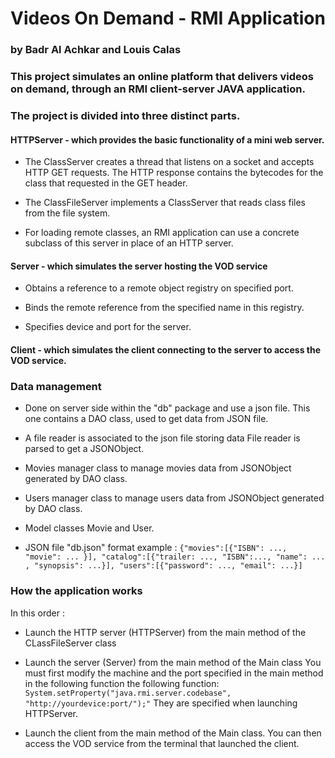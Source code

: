 # Videos On Demand - RMI Application
###  by Badr Al Achkar and Louis Calas
### This project simulates an online platform that delivers videos on demand, through an RMI client-server JAVA application.

### The project is divided into three distinct parts.
   

#### HTTPServer - which provides the basic functionality of a mini web server.
- The ClassServer creates a thread that listens on a socket
  and accepts HTTP GET requests. The HTTP response contains the
  bytecodes for the class that requested in the GET header.  
   
  
- The ClassFileServer implements a ClassServer that
  reads class files from the file system.
  

- For loading remote classes, an RMI application can use a concrete
  subclass of this server in place of an HTTP server.

#### Server - which simulates the server hosting the VOD service
- Obtains a reference to a remote object registry on specified port.
  

- Binds the remote reference from the specified name in this registry.
  

- Specifies device and port for the server.

#### Client - which simulates the client connecting to the server to access the VOD service.

### Data management
- Done on server side within the "db" package and use a json file.
This one contains a DAO class, used to get data from JSON file.


- A file reader is associated to the json file storing data
File reader is parsed to get a JSONObject.


- Movies manager class to manage movies data from JSONObject generated by DAO class.


- Users manager class to manage users data from JSONObject generated by DAO class.


- Model classes Movie and User.


- JSON file "db.json" format example : `{"movies":[{"ISBN": ..., "movie": ... }], "catalog":[{"trailer: ..., "ISBN":..., "name": ... , "synopsis": ...}], "users":[{"password": ..., "email": ...}]`

### How the application works

In this order :

- Launch the HTTP server (HTTPServer) from the main method of the CLassFileServer class


- Launch the server (Server) from the main method of the Main class
  You must first modify the machine and the port specified in the main method in the following function
  the following function: `System.setProperty("java.rmi.server.codebase", "http://yourdevice:port/");"`
  They are specified when launching HTTPServer.


- Launch the client from the main method of the Main class.
  You can then access the VOD service from the terminal that launched the client.
